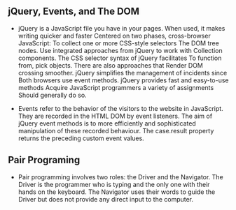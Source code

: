 ## jQuery, Events, and The DOM
* jQuery is a JavaScript file  you have in your pages.
When used, it makes writing quicker and faster
Centered on two phases, cross-browser JavaScript:
To collect one or more CSS-style selectors
The DOM tree nodes.
Use integrated approaches from jQuery to work with
Collection components.
The CSS selector syntax of jQuery facilitates
To function from, pick objects. There are also approaches that
Render DOM crossing smoother.
jQuery simplifies the management of incidents since
Both browsers use event methods.
jQuery provides fast and easy-to-use methods
Acquire JavaScript programmers a variety of assignments
Should generally do so.

* Events refer to the behavior of the visitors to the website in JavaScript. They are recorded in the HTML DOM by event listeners.
The aim of jQuery event methods is to more efficiently and sophisticated manipulation of these recorded behaviour.
The case.result property returns the preceding custom event values.

## Pair Programing
* Pair programming involves two roles: the Driver and the Navigator. The Driver is the programmer who is typing and the only one with their hands on the keyboard. The Navigator uses their words to guide the Driver but does not provide any direct input to the computer.